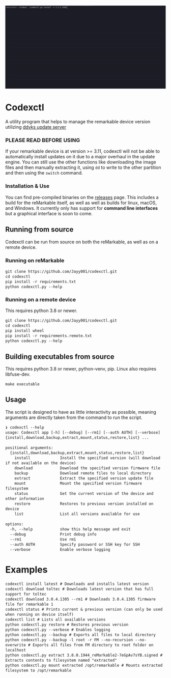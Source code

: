 <p align="center">
<img src="media/demoLocal.gif">

# Codexctl
A utility program that helps to manage the remarkable device version utilizing [ddvks update server](https://github.com/ddvk/remarkable-update) 

### PLEASE READ BEFORE USING
If your remarkable device is at version >= 3.11, codexctl will not be able to automatically install updates on it due to a major overhaul in the update engine. You can still use the other functions like downloading the image files and then manually extracting it, using `dd` to write to the other partition and then using the `switch` command.


### Installation & Use

You can find pre-compiled binaries on the [releases](https://github.com/Jayy001/codexctl/releases/) page. This includes a build for the reMarkable itself, as well as well as builds for linux, macOS, and Windows. It currently only has support for **command line interfaces** but a graphical interface is soon to come.

## Running from source

Codexctl can be run from source on both the reMarkable, as well as on a remote device.

### Running on reMarkable

```
git clone https://github.com/Jayy001/codexctl.git
cd codexctl
pip install -r requirements.txt
python codexctl.py --help
```

### Running on a remote device

This requires python 3.8 or newer.

```
git clone https://github.com/Jayy001/codexctl.git
cd codexctl
pip install wheel
pip install -r requirements.remote.txt
python codexctl.py --help
```

## Building executables from source

This requires python 3.8 or newer, python-venv, pip. Linux also requires libfuse-dev.

```
make executable
```

## Usage

The script is designed to have as little interactivity as possible, meaning arguments are directly taken from the command to run the script. 

```
❯ codexctl --help
usage: Codexctl app [-h] [--debug] [--rm1] [--auth AUTH] [--verbose] {install,download,backup,extract,mount,status,restore,list} ...

positional arguments:
  {install,download,backup,extract,mount,status,restore,list}
    install             Install the specified version (will download if not available on the device)
    download            Download the specified version firmware file
    backup              Download remote files to local directory
    extract             Extract the specified version update file
    mount               Mount the specified version firmware filesystem
    status              Get the current version of the device and other information
    restore             Restores to previous version installed on device
    list                List all versions available for use

options:
  -h, --help            show this help message and exit
  --debug               Print debug info
  --rm1                 Use rm1
  --auth AUTH           Specify password or SSH key for SSH
  --verbose             Enable verbose logging
```

# Examples
```
codexctl install latest # Downloads and installs latest version
codexctl download toltec # Downloads latest version that has full support for toltec
codexctl download 3.0.4.1305 --rm1 # Downloads 3.0.4.1305 firmware file for remarkable 1
codexctl status # Prints current & previous version (can only be used when running on device itself)
codexctl list # Lists all available versions 
python codexctl.py restore # Restores previous version
python codexctl.py --verbose # Enables logging
python codexctl.py --backup # Exports all files to local directory
python codexctl.py --backup -l root -r FM --no-recursion --no-overwrite # Exports all files from FM directory to root folder on localhost
python codexctl.py extract 3.8.0.1944_reMarkable2-7eGpAv7sYB.signed # Extracts contents to filesystem named "extracted"
python codexctl.py mount extracted /opt/remarkable # Mounts extracted filesystem to /opt/remarkable
```
